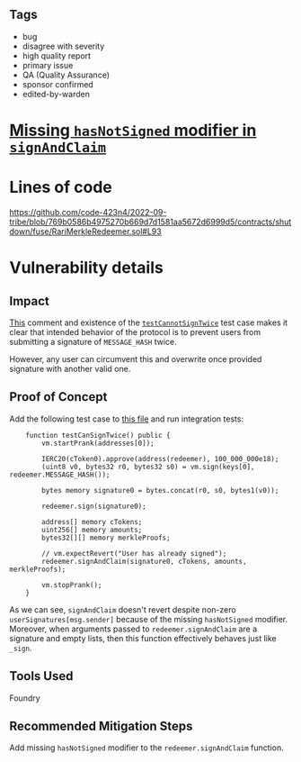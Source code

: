 ## Tags

- bug
- disagree with severity
- high quality report
- primary issue
- QA (Quality Assurance)
- sponsor confirmed
- edited-by-warden

# [Missing `hasNotSigned` modifier in `signAndClaim`](https://github.com/code-423n4/2022-09-tribe-findings/issues/51) 

# Lines of code

https://github.com/code-423n4/2022-09-tribe/blob/769b0586b4975270b669d7d1581aa5672d6999d5/contracts/shutdown/fuse/RariMerkleRedeemer.sol#L93


# Vulnerability details

## Impact
[This](https://github.com/code-423n4/2022-09-tribe/blob/769b0586b4975270b669d7d1581aa5672d6999d5/contracts/shutdown/fuse/MultiMerkleRedeemer.sol#L41) comment and existence of the [`testCannotSignTwice`](https://github.com/code-423n4/2022-09-tribe/blob/769b0586b4975270b669d7d1581aa5672d6999d5/contracts/test/integration/shutdown/fuse/rariMerkleRedeemer.t.sol#L453) test case makes it clear that intended behavior of the protocol is to prevent users from submitting a signature of `MESSAGE_HASH` twice.

However, any user can circumvent this and overwrite once provided signature with another valid one.

## Proof of Concept
Add the following test case to [this file](https://github.com/code-423n4/2022-09-tribe/blob/main/contracts/test/integration/shutdown/fuse/rariMerkleRedeemer.t.sol) and run integration tests:

```
    function testCanSignTwice() public {
        vm.startPrank(addresses[0]);

        IERC20(cToken0).approve(address(redeemer), 100_000_000e18);
        (uint8 v0, bytes32 r0, bytes32 s0) = vm.sign(keys[0], redeemer.MESSAGE_HASH());

        bytes memory signature0 = bytes.concat(r0, s0, bytes1(v0));

        redeemer.sign(signature0);

        address[] memory cTokens;
        uint256[] memory amounts;
        bytes32[][] memory merkleProofs;

        // vm.expectRevert("User has already signed");
        redeemer.signAndClaim(signature0, cTokens, amounts, merkleProofs);

        vm.stopPrank();
    }
```
As we can see, `signAndClaim` doesn't revert despite non-zero `userSignatures[msg.sender]` because of the missing `hasNotSigned` modifier. Moreover, when arguments passed to `redeemer.signAndClaim` are a signature and empty lists, then this function effectively behaves just like `_sign`.


## Tools Used
Foundry

## Recommended Mitigation Steps
Add missing `hasNotSigned` modifier to the `redeemer.signAndClaim`  function.